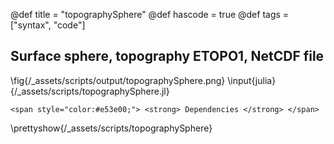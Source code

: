 @def title = "topographySphere"
@def hascode = true
@def tags = ["syntax", "code"]

## Surface sphere, topography ETOPO1, NetCDF file
\fig{/_assets/scripts/output/topographySphere.png}
\input{julia}{/_assets/scripts/topographySphere.jl}
~~~
<span style="color:#e53e00;"> <strong> Dependencies </strong> </span>
~~~
\prettyshow{/_assets/scripts/topographySphere}
